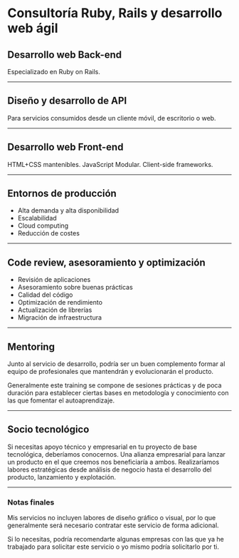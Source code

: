 # Consultoría Ruby, Rails y desarrollo web ágil

## Desarrollo web Back-end

Especializado en Ruby on Rails.

* * *

## Diseño y desarrollo de API

Para servicios consumidos desde un cliente móvil, de escritorio o web.

* * *

## Desarrollo web Front-end

HTML+CSS mantenibles. JavaScript Modular. Client-side frameworks.

* * *

## Entornos de producción

* Alta demanda y alta disponibilidad
* Escalabilidad
* Cloud computing
* Reducción de costes

* * *

## Code review, asesoramiento y optimización

* Revisión de aplicaciones
* Asesoramiento sobre buenas prácticas
* Calidad del código
* Optimización de rendimiento
* Actualización de librerías
* Migración de infraestructura

* * *

## Mentoring

Junto al servicio de desarrollo, podría ser un buen complemento
formar al equipo de profesionales que mantendrán y evolucionarán el
producto.

Generalmente este training se compone de sesiones prácticas y de poca
duración para establecer ciertas bases en metodología y conocimiento con
las que fomentar el autoaprendizaje.

* * *

## Socio tecnológico

Si necesitas apoyo técnico y empresarial en tu proyecto de base
tecnológica, deberíamos conocernos. Una alianza empresarial para lanzar
un producto en el que creemos nos beneficiaría a ambos. Realizaríamos
labores estratégicas desde análisis de negocio hasta el desarrollo
del producto, lanzamiento y explotación.

* * *

### Notas finales

Mis servicios no incluyen labores de diseño gráfico o visual, por lo que
generalmente será necesario contratar este servicio de forma adicional.

Si lo necesitas, podría recomendarte algunas empresas con las que ya
he trabajado para solicitar este servicio o yo mismo podría solicitarlo
por ti.
